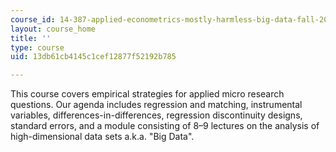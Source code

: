 ```yaml
---
course_id: 14-387-applied-econometrics-mostly-harmless-big-data-fall-2014
layout: course_home
title: ''
type: course
uid: 13db61cb4145c1cef12877f52192b785

---
```

This course covers empirical strategies for applied micro research questions. Our agenda includes regression and matching, instrumental variables, differences-in-differences, regression discontinuity designs, standard errors, and a module consisting of 8–9 lectures on the analysis of high-dimensional data sets a.k.a. "Big Data".
